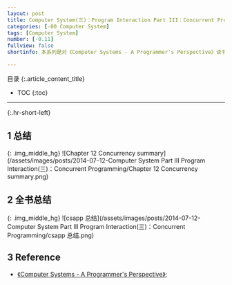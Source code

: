 ```yaml
---
layout: post
title: Computer System(三)：Program Interaction Part III：Concurrent Programming
categories: [-00 Computer System]
tags: [Computer System]
number: [-0.11]
fullview: false
shortinfo: 本系列是对《Computer Systems - A Programmer's Perspective》读书总结，作为计算机科学其他课程的基础。本文是第2篇笔记-《Concurrent Programming》。

---
```

目录
{:.article_content_title}


* TOC
{:toc}

---
{:.hr-short-left}


## 1 总结 ##

{: .img_middle_hg}
![Chapter 12 Concurrency summary](/assets/images/posts/2014-07-12-Computer System Part III Program Interaction(三)：Concurrent Programming/Chapter 12 Concurrency summary.png)


## 2 全书总结 ##

{: .img_middle_hg}
![csapp 总结](/assets/images/posts/2014-07-12-Computer System Part III Program Interaction(三)：Concurrent Programming/csapp 总结.png)

## 3 Reference ##

- [《Computer Systems - A Programmer's Perspective》](https://www.amazon.com/Computer-Systems-Programmers-Perspective-2nd/dp/0136108040);





